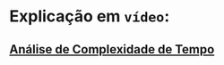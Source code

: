 # Explicação em `vídeo`:

## [Análise de Complexidade de Tempo](https://www.loom.com/share/856b52c23e954faba82fe0467d2845ee)
